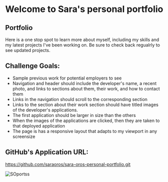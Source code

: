 # Welcome to Sara's personal portfolio

## Portfolio

Here is a one stop spot to learn more about myself, including my skills and my latest projects I've been working on. Be sure to check back regualrly to see updated projects.

## Challenge Goals:

- Sample previous work for potential employers to see
- Navigation and header should include the developer's name, a recent photo, and links to sections about them, their work, and how to contact them
- Links in the navigation should scroll to the corresponding section
- Links to the section about their work section should have titled images of the developer's applications.
- The first application should be larger in size than the others
- When the images of the applications are clicked, then they are taken to that deployed application
- The page is has a responsive layout that adapts to my viewport in any screensize

## GitHub's Application URL:

https://github.com/saraoros/sara-oros-personal-portfolio.git

![SOportss](https://user-images.githubusercontent.com/94159081/148136492-c4fcffbf-802f-4bb9-9944-bd91159c9be9.png)
